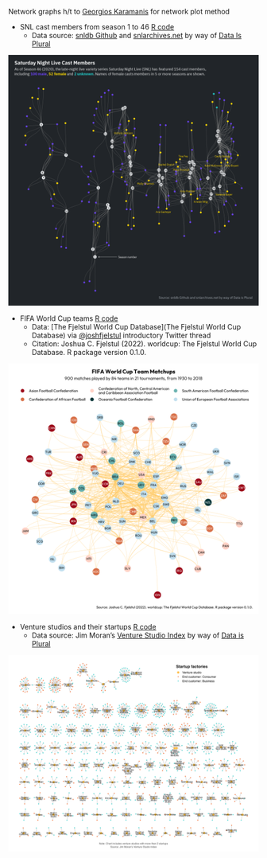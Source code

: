Network graphs 
h/t to [Georgios Karamanis](https://twitter.com/geokaramanis) for network plot method   

* SNL cast members from season 1 to 46 [R code](https://github.com/leeolney3/Tables/blob/main/2022/network_graph/01_snlcast/p1.R) 
  * Data source: [snldb Github](https://github.com/hhllcks/snldb) and [snlarchives.net](http://www.snlarchives.net/) by way of [Data Is Plural](https://www.data-is-plural.com/archive/2022-07-06-edition/)

<p align="center">
<img src="https://github.com/leeolney3/Tables/blob/main/2022/network_graph/01_snlcast/p1b.png"/>
</p>

* FIFA World Cup teams [R code](https://github.com/leeolney3/Tables/blob/main/2022/network_graph/02_fifaworldcup/p2.R)    
  * Data: [The Fjelstul World Cup Database](The Fjelstul World Cup Database) via [@joshfjelstul](https://twitter.com/joshfjelstul/status/1546471071842443264) introductory Twitter thread   
  *  Citation: Joshua C. Fjelstul (2022). worldcup: The Fjelstul World Cup Database. R package version 0.1.0.
  
<p align="center">
<img src="https://github.com/leeolney3/Tables/blob/main/2022/network_graph/02_fifaworldcup/p2.png"/>
</p>  
  
* Venture studios and their startups [R code](https://github.com/leeolney3/Tables/blob/main/2022/network_graph/03_venture_studios/p3.R) 
  * Data source: Jim Moran’s [Venture Studio Index](https://www.venturestudioindex.com/p/the-venture-studio-index) by way of [Data is Plural](https://www.data-is-plural.com/archive/2022-07-27-edition/)

<p align="center">
<img src="https://github.com/leeolney3/Tables/blob/main/2022/network_graph/03_venture_studios/p3.png"/>
</p>       